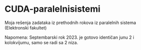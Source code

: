 # CUDA-paralelnisistemi
Moja rešenja zadataka iz prethodnih rokova iz paralelnih sistema (Elektronski fakultet)


Napomena: Septembarski rok 2023. je gotovo identičan junu 2 i kolokvijumu, samo se radi sa 2 niza.
